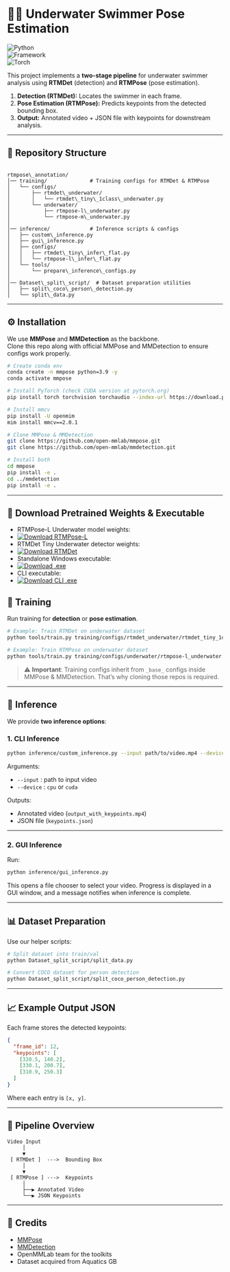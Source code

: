 # 🏊‍♂️ Underwater Swimmer Pose Estimation  

![Python](https://img.shields.io/badge/Python-3.9-blue.svg)  
![Framework](https://img.shields.io/badge/OpenMMLab-MMPose%20%7C%20MMDetection-green)  
![Torch](https://img.shields.io/badge/PyTorch-2.0-red) 

This project implements a **two-stage pipeline** for underwater swimmer analysis using **RTMDet** (detection) and **RTMPose** (pose estimation).  

1. **Detection (RTMDet):** Locates the swimmer in each frame.  
2. **Pose Estimation (RTMPose):** Predicts keypoints from the detected bounding box.  
3. **Output:** Annotated video + JSON file with keypoints for downstream analysis.  

---

## 📂 Repository Structure  

```

rtmpose\_annotation/
│── training/              # Training configs for RTMDet & RTMPose
│   └── configs/
│       ├── rtmdet\_underwater/
│       │   └── rtmdet\_tiny\_1class\_underwater.py
│       └── underwater/
│           ├── rtmpose-l\_underwater.py
│           └── rtmpose-m\_underwater.py
│
│── inference/             # Inference scripts & configs
│   ├── custom\_inference.py
│   ├── gui\_inference.py
│   ├── configs/
│   │   ├── rtmdet\_tiny\_infer\_flat.py
│   │   └── rtmpose-l\_infer\_flat.py
│   └── tools/
│       └── prepare\_inference\_configs.py
│
│── Dataset\_split\_script/  # Dataset preparation utilities
│   ├── split\_coco\_person\_detection.py
│   └── split\_data.py

````

---

## ⚙️ Installation  

We use **MMPose** and **MMDetection** as the backbone.  
Clone this repo along with official MMPose and MMDetection to ensure configs work properly.  

```bash
# Create conda env
conda create -n mmpose python=3.9 -y
conda activate mmpose

# Install PyTorch (check CUDA version at pytorch.org)
pip install torch torchvision torchaudio --index-url https://download.pytorch.org/whl/cu118

# Install mmcv
pip install -U openmim
mim install mmcv==2.0.1

# Clone MMPose & MMDetection
git clone https://github.com/open-mmlab/mmpose.git
git clone https://github.com/open-mmlab/mmdetection.git

# Install both
cd mmpose
pip install -e .
cd ../mmdetection
pip install -e .
````

---

## 🔗 Download Pretrained Weights & Executable  

- RTMPose-L Underwater model weights:
- [![Download RTMPose-L](https://img.shields.io/badge/Download-RTMPose--L-blue?style=for-the-badge&logo=google-drive)](https://drive.google.com/uc?export=download&id=1mQsvfwqmI_VVCbJjAS8RbAHE-z94kTEz)  
- RTMDet Tiny Underwater detector weights:
- [![Download RTMDet](https://img.shields.io/badge/Download-RTMDet-green?style=for-the-badge&logo=google-drive)](https://drive.google.com/uc?export=download&id=16XoZciKUtFzZoXHsfgBdtinbc0H47dzc)  
- Standalone Windows executable:
- [![Download .exe](https://img.shields.io/badge/Download-Windows--Executable-orange?style=for-the-badge&logo=windows)](https://drive.google.com/uc?export=download&id=1vimRGwq2KG98vJqaeZjFHs2gKCD7y1FN)
- CLI executable:
- [![Download CLI .exe](https://img.shields.io/badge/Download-CLI--Executable-red?style=for-the-badge&logo=terminal)](https://drive.google.com/uc?export=download&id=1CkEfsQmZG41cTi7Y5JdzUOvDVf2UVfzs)


## 🚀 Training

Run training for **detection** or **pose estimation**.

```bash
# Example: Train RTMDet on underwater dataset
python tools/train.py training/configs/rtmdet_underwater/rtmdet_tiny_1class_underwater.py

# Example: Train RTMPose on underwater dataset
python tools/train.py training/configs/underwater/rtmpose-l_underwater.py
```

> ⚠️ **Important**: Training configs inherit from `_base_` configs inside MMPose & MMDetection.
> That’s why cloning those repos is required.

---

## 🎯 Inference

We provide **two inference options**:

### 1. CLI Inference

```bash
python inference/custom_inference.py --input path/to/video.mp4 --device cuda
```

Arguments:

* `--input` : path to input video
* `--device` : `cpu` or `cuda`

Outputs:

* Annotated video (`output_with_keypoints.mp4`)
* JSON file (`keypoints.json`)

---

### 2. GUI Inference

Run:

```bash
python inference/gui_inference.py
```

This opens a file chooser to select your video.
Progress is displayed in a GUI window, and a message notifies when inference is complete.

---

## 📊 Dataset Preparation

Use our helper scripts:

```bash
# Split dataset into train/val
python Dataset_split_script/split_data.py

# Convert COCO dataset for person detection
python Dataset_split_script/split_coco_person_detection.py
```

---

## 📈 Example Output JSON

Each frame stores the detected keypoints:

```json
{
  "frame_id": 12,
  "keypoints": [
    [320.5, 140.2], 
    [330.1, 200.7], 
    [310.9, 250.3]
  ]
}
```

Where each entry is `[x, y]`.

---

## 🔗 Pipeline Overview

```
Video Input
     │
     ▼
 [ RTMDet ]  --->  Bounding Box
     │
     ▼
 [ RTMPose ] --->  Keypoints
     │
     ├──▶ Annotated Video
     └──▶ JSON Keypoints
```

---

## 🙏 Credits

* [MMPose](https://github.com/open-mmlab/mmpose)
* [MMDetection](https://github.com/open-mmlab/mmdetection)
* OpenMMLab team for the toolkits
* Dataset acquired from Aquatics GB
